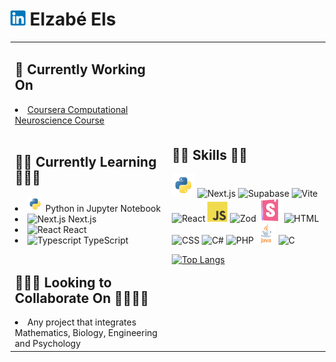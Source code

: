 # [![LinkedIn](./linkedin.png)](https://www.linkedin.com/in/maria-elizabeth-els) Elzabé Els

<table style="border-collapse: collapse; width: 100%;">
<tr>
<td>
<h2> 🔭 Currently Working On </h2>
<li>
<a href="https://www.coursera.org/learn/computational-neuroscience">Coursera Computational Neuroscience Course</a>
</li>
<br>
<h2> 🌱🌱 Currently Learning 🌱🍃🍃 </h2>
<li>
<img src="https://raw.githubusercontent.com/github/explore/80688e429a7d4ef2fca1e82350fe8e3517d3494d/topics/python/python.png" height="25" width="25" alt="Python"> Python in Jupyter Notebook
</li>
<li>
<img height="25" width="25" src="https://avatars.githubusercontent.com/u/14985020?s=40&v=4" alt="Next.js"> Next.js
</li>
<li>
<img height="25" width="25" src="https://cdn.simpleicons.org/react/#61DAFB" alt="React"/> React
</li>
<li>
<img height="25" width="25" src="https://cdn.simpleicons.org/typescript/#61DAFB" alt="Typescript"/> TypeScript
</li>
<br> 
<h2> 🧠🏋️‍♀️ Looking to Collaborate On 🏋️‍♀️🏋️‍♂️ </h2>
<li>
Any project that integrates Mathematics, Biology, Engineering and Psychology
</li>
</td>
            
<td>
<br>
<h2> 💃💃 Skills 💃💃 </h2>
<img src="https://raw.githubusercontent.com/github/explore/80688e429a7d4ef2fca1e82350fe8e3517d3494d/topics/python/python.png" height="37" width="37" alt="Python"> <img src="https://avatars.githubusercontent.com/u/14985020?s=40&v=4" width="32" alt="Next.js"> <img src="https://avatars.githubusercontent.com/u/54469796?s=40&v=4" width="32" alt="Supabase"> <img src="https://avatars.githubusercontent.com/u/65625612?s=40&v=4" width="32" alt="Vite"> <img height="32" width="32" src="https://cdn.simpleicons.org/react/#1572B6" alt="React"/> <img src="https://raw.githubusercontent.com/github/explore/80688e429a7d4ef2fca1e82350fe8e3517d3494d/topics/javascript/javascript.png" width="32" alt="JavaScript"> <img height="32" width="32" src="https://cdn.simpleicons.org/zod/#3E67B1" alt="Zod"/> <img src="https://raw.githubusercontent.com/github/explore/80688e429a7d4ef2fca1e82350fe8e3517d3494d/topics/storybook/storybook.png" height="37" width="37" alt="Storybook"> <img height="32" width="32" src="https://cdn.simpleicons.org/html5/#E34F26" alt="HTML"/> <img height="32" width="32" src="https://cdn.simpleicons.org/css3/#1572B6" alt="CSS"/> <img height="32" width="32" src="https://cdn.simpleicons.org/csharp/#239120" alt="C#"/> <img height="32" width="32" src="https://cdn.simpleicons.org/php/#777BB4" alt="PHP"/> <img src="https://raw.githubusercontent.com/github/explore/80688e429a7d4ef2fca1e82350fe8e3517d3494d/topics/java/java.png" width="32" alt="Java"> <img height="32" width="32" src="https://cdn.simpleicons.org/c/#A8B9CC" alt="C"/>

[![Top Langs](https://github-readme-stats-ekm86oxwf-elzabeels.vercel.app/api/top-langs/?username=ElzabeEls&layout=donut&theme=radical)](https://github.com/ElzabeEls/github-readme-stats)
</td>
</tr>
</table>
